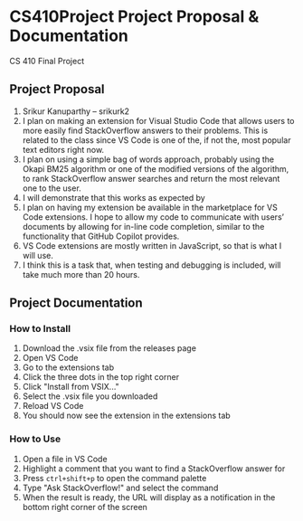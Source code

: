 # CS410Project Project Proposal & Documentation
CS 410 Final Project

## Project Proposal
1.	Srikur Kanuparthy – srikurk2
2.	I plan on making an extension for Visual Studio Code that allows users to more easily find StackOverflow answers to their problems. This is related to the class since VS Code is one of the, if not the, most popular text editors right now.
3.	I plan on using a simple bag of words approach, probably using the Okapi BM25 algorithm or one of the modified versions of the algorithm, to rank StackOverflow answer searches and return the most relevant one to the user.
4.	I will demonstrate that this works as expected by 
5.	I plan on having my extension be available in the marketplace for VS Code extensions. I hope to allow my code to communicate with users’ documents by allowing for in-line code completion, similar to the functionality that GitHub Copilot provides.
6.	VS Code extensions are mostly written in JavaScript, so that is what I will use.
7.	I think this is a task that, when testing and debugging is included, will take much more than 20 hours.

## Project Documentation

### How to Install
1. Download the .vsix file from the releases page
2. Open VS Code
3. Go to the extensions tab
4. Click the three dots in the top right corner
5. Click "Install from VSIX..."
6. Select the .vsix file you downloaded
7. Reload VS Code
8. You should now see the extension in the extensions tab

### How to Use
1. Open a file in VS Code
2. Highlight a comment that you want to find a StackOverflow answer for
3. Press `ctrl+shift+p` to open the command palette
4. Type "Ask StackOverflow!" and select the command
5. When the result is ready, the URL will display as a notification in the bottom right corner of the screen